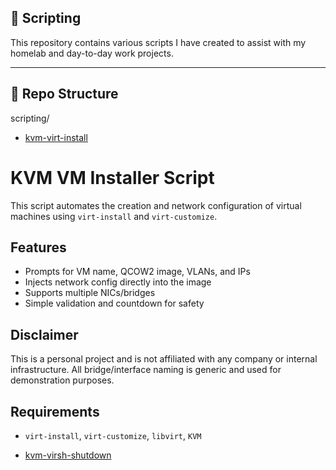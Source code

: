 ## 📜 Scripting

This repository contains various scripts I have created to assist with my homelab and day-to-day work projects.

---

## 📂 Repo Structure

scripting/
- [kvm-virt-install](virt-install.sh)

# KVM VM Installer Script

This script automates the creation and network configuration of virtual machines using `virt-install` and `virt-customize`.

## Features
- Prompts for VM name, QCOW2 image, VLANs, and IPs
- Injects network config directly into the image
- Supports multiple NICs/bridges
- Simple validation and countdown for safety

## Disclaimer
This is a personal project and is not affiliated with any company or internal infrastructure. All bridge/interface naming is generic and used for demonstration purposes.

## Requirements
- `virt-install`, `virt-customize`, `libvirt`, `KVM`

- [kvm-virsh-shutdown](virsh-shutdown.sh)
